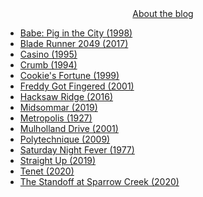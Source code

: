 <div align="center"> 
    <a href="about.html">About the blog</a>
</div>

- [Babe: Pig in the City (1998)](2020-09-23-pig-in-the-city.md)
- [Blade Runner 2049 (2017)](2020-09-19-br2049.md)
- [Casino (1995)](2020-08-30-casino.md)
- [Crumb (1994)](2020-09-09-crumb.md)
- [Cookie's Fortune (1999)](2020-09-19-cookies-fortune.md)
- [Freddy Got Fingered (2001)](2020-09-15-freddy-got-fingered.md)
- [Hacksaw Ridge (2016)](2020-10-09-hacksaw-ridge.md)
- [Midsommar (2019)](2020-02-24-midsommar.md)
- [Metropolis (1927)](2020-09-29-metropolis.md)
- [Mulholland Drive (2001)](2020-02-29-mulholland-drive.md)
- [Polytechnique (2009)](2020-08-26-polytechnique.md)
- [Saturday Night Fever (1977)](2020-08-07-saturday-night-fever.md)
- [Straight Up (2019)](2020-09-11-straight-up.md)
- [Tenet (2020)](2020-09-06-tenet.md)
- [The Standoff at Sparrow Creek (2020)](2020-08-24-the-standoff-at-sparrow-creek.md)